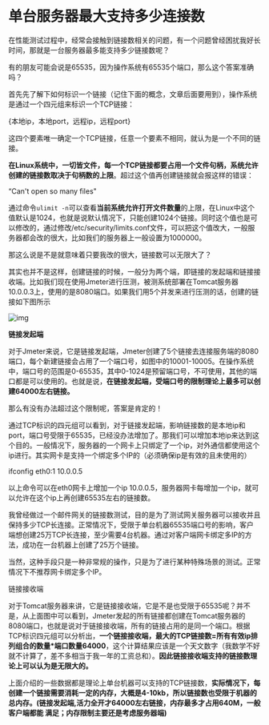 # 单台服务器最大支持多少连接数

在性能测试过程中，经常会接触到链接数相关的问题，有一个问题曾经困扰我好长时间，那就是一台服务器最多能支持多少链接数呢？

有的朋友可能会说是65535，因为操作系统有65535个端口，那么这个答案准确吗？

首先先了解下如何标识一个链接（记住下面的概念，文章后面要用到），操作系统是通过一个四元组来标识一个TCP链接：

{本地ip，本地port，远程ip，远程port}

这四个要素唯一确定一个TCP链接，任意一个要素不相同，就认为是一个不同的链接。

**在Linux系统中，一切皆文件，每一个TCP链接都要占用一个文件句柄，系统允许创建的链接数取决于句柄数的上限**。超过这个值再创建链接就会报这样的错误：

“Can't open so many files"

通过命令`ulimit -n`可以查看**当前系统允许打开文件数量**的上限，在Linux中这个值默认是1024，也就是说默认情况下，只能创建1024个链接。同时这个值也是可以修改的，通过修改/etc/security/limits.conf文件，可以把这个值改大，一般服务器都会改的很大，比如我们的服务器上一般设置为1000000。

那这么说是不是就意味着只要我改的很大，链接数可以无限大了？

其实也并不是这样，创建链接的时候，一般分为两个端，即链接的发起端和链接接收端。比如我们现在使用Jmeter进行压测，被测系统部署在Tomcat服务器10.0.0.3上，使用的是8080端口。如果我们用5个并发来进行压测的话，创建的链接如下图所示

![img](https://gitee.com/vikieq/my_pic/raw/master/uPic/2021/10/18/watermark,type_ZmFuZ3poZW5naGVpdGk,shadow_10,text_aHR0cHM6Ly9ibG9nLmNzZG4ubmV0L3dhbmdwZW5nMzIy,size_16,color_FFFFFF,t_70.jpeg)

 

**链接发起端**

对于Jmeter来说，它是链接发起端，Jmeter创建了5个链接去连接服务端的8080端口，每个新建链接会占用了一个端口号，如图中的10001-10005。在操作系统中，端口号的范围是0-65535，其中0-1024是预留端口号，不可使用，其他的端口都是可以使用的。也就是说，**在链接发起端，受端口号的限制理论上最多可以创建64000左右链接。**

那么有没有办法超过这个限制呢，答案是肯定的！

通过TCP标识的四元组可以看到，对于链接发起端，影响链接数的是本地ip和port，端口号受限于65535，已经没办法增加了。那我们可以增加本地ip来达到这个目的。一般情况下，服务器的一个网卡上只绑定了一个ip，对外通信都使用这个ip进行。其实网卡是支持一个绑定多个IP的（必须确保ip是有效的且未使用的）

ifconfig eth0:1 10.0.0.5

以上命令可以在eth0网卡上增加一个ip 10.0.0.5，服务器网卡每增加一个ip，就可以允许在这个ip上再创建65535左右的链接数。

我曾经做过一个邮件网关的链接数测试，目的是为了测试网关服务器可以接收并且保持多少TCP长连接。正常情况下，受限于单台机器65535端口号的影响，客户端想创建25万TCP长连接，至少需要4台机器。通过对客户端网卡绑定多IP的方法，成功在一台机器上创建了25万个链接。

当然，这种手段只是一种非常规的操作，只是为了进行某种特殊场景的测试。正常情况下不推荐网卡绑定多个IP。

链接接收端

对于Tomcat服务器来讲，它是链接接收端，它是不是也受限于65535呢？并不是，从上面图中可以看到，Jmeter发起的所有链接都创建在Tomcat服务器的8080端口，也就是说对于链接接收端，所有的链接占用的是同一个端口。根据TCP标识四元组可以分析出，**一个链接接收端，最大的TCP链接数=所有有效ip排列组合的数量\*端口数量64000**，这个计算结果应该是一个天文数字（我数学不好就不计算了，差不多相当于我一年的工资总和）。**因此链接接收端支持的链接数理论上可以认为是无限大的。**

上面介绍的一些数据都是理论上单台机器可以支持的TCP链接数，**实际情况下，每创建一个链接需要消耗一定的内存，大概是4-10kb，所以链接数也受限于机器的总内存。(链接发起端,活力全开才64000左右链接，内存最多才占用640M，一般客户端都能 满足；内存限制主要还是考虑服务器端)**